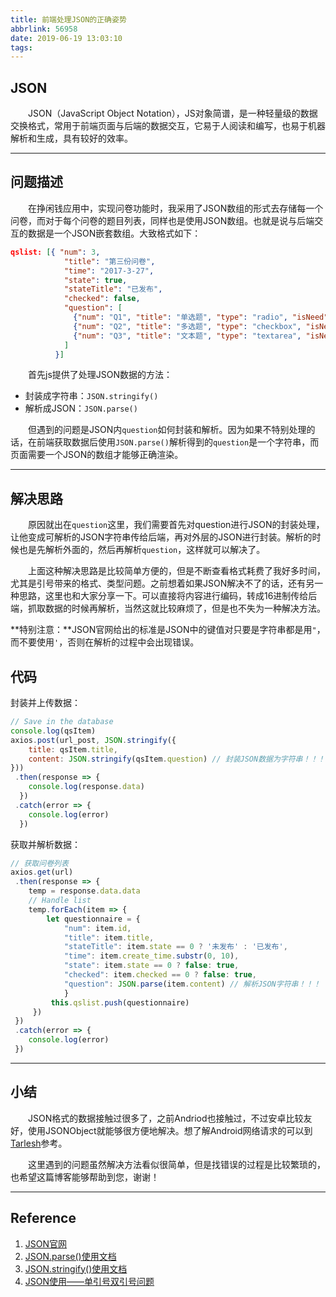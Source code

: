 ```yaml
---
title: 前端处理JSON的正确姿势
abbrlink: 56958
date: 2019-06-19 13:03:10
tags:
---
```


## JSON

&emsp;&emsp;JSON（JavaScript Object Notation），JS对象简谱，是一种轻量级的数据交换格式，常用于前端页面与后端的数据交互，它易于人阅读和编写，也易于机器解析和生成，具有较好的效率。

<!-- more -->

---

## 问题描述

&emsp;&emsp;在挣闲钱应用中，实现问卷功能时，我采用了JSON数组的形式去存储每一个问卷，而对于每个问卷的题目列表，同样也是使用JSON数组。也就是说与后端交互的数据是一个JSON嵌套数组。大致格式如下：

```json
qslist: [{ "num": 3,
            "title": "第三份问卷",
            "time": "2017-3-27",
            "state": true,
            "stateTitle": "已发布",
            "checked": false,
            "question": [
              {"num": "Q1", "title": "单选题", "type": "radio", "isNeed": true, "options": ["选项一", "选项二"]},
              {"num": "Q2", "title": "多选题", "type": "checkbox", "isNeed": true, "options": ["选项一", "选项二", "选项三", "选项四"]},
              {"num": "Q3", "title": "文本题", "type": "textarea", "isNeed": true}
            ]
          }]
```

&emsp;&emsp;首先js提供了处理JSON数据的方法：

+ 封装成字符串：`JSON.stringify()`
+ 解析成JSON：`JSON.parse()`

&emsp;&emsp;但遇到的问题是JSON内`question`如何封装和解析。因为如果不特别处理的话，在前端获取数据后使用`JSON.parse()`解析得到的`question`是一个字符串，而页面需要一个JSON的数组才能够正确渲染。

---

## 解决思路

&emsp;&emsp;原因就出在`question`这里，我们需要首先对question进行JSON的封装处理，让他变成可解析的JSON字符串传给后端，再对外层的JSON进行封装。解析的时候也是先解析外面的，然后再解析`question`，这样就可以解决了。

&emsp;&emsp;上面这种解决思路是比较简单方便的，但是不断查看格式耗费了我好多时间，尤其是引号带来的格式、类型问题。之前想着如果JSON解决不了的话，还有另一种思路，这里也和大家分享一下。可以直接将内容进行编码，转成16进制传给后端，抓取数据的时候再解析，当然这就比较麻烦了，但是也不失为一种解决方法。

**特别注意：**JSON官网给出的标准是JSON中的键值对只要是字符串都是用`"`，而不要使用`'`，否则在解析的过程中会出现错误。

## 代码

封装并上传数据：

```js
// Save in the database
console.log(qsItem)
axios.post(url_post, JSON.stringify({
    title: qsItem.title,
    content: JSON.stringify(qsItem.question) // 封装JSON数据为字符串！！！
}))
 .then(response => {
    console.log(response.data)
  })
 .catch(error => {
    console.log(error)
  })
```

获取并解析数据：

```js
// 获取问卷列表
axios.get(url)
 .then(response => {
    temp = response.data.data
    // Handle list
    temp.forEach(item => {
        let questionnaire = {
            "num": item.id,
            "title": item.title,
            "stateTitle": item.state == 0 ? '未发布' : '已发布',
            "time": item.create_time.substr(0, 10),
            "state": item.state == 0 ? false: true,
            "checked": item.checked == 0 ? false: true,
            "question": JSON.parse(item.content) // 解析JSON字符串！！！
            }
         this.qslist.push(questionnaire)
     })
 })
 .catch(error => {
    console.log(error)
 })
```

---

## 小结

&emsp;&emsp;JSON格式的数据接触过很多了，之前Andriod也接触过，不过安卓比较友好，使用JSONObject就能够很方便地解决。想了解Android网络请求的可以到[Tarlesh](https://github.com/leungyukshing/AndroidFinalProject)参考。

&emsp;&emsp;这里遇到的问题虽然解决方法看似很简单，但是找错误的过程是比较繁琐的，也希望这篇博客能够帮助到您，谢谢！

---

## Reference

1. [JSON官网](http://json.com/)
2. [JSON.parse()使用文档](https://developer.mozilla.org/zh-CN/docs/Web/JavaScript/Reference/Global_Objects/JSON/parse)
3. [JSON.stringify()使用文档](https://developer.mozilla.org/zh-CN/docs/Web/JavaScript/Reference/Global_Objects/JSON/stringify)
4. [JSON使用——单引号双引号问题](https://www.cnblogs.com/xianfangloveyangmei/p/4494597.html)
